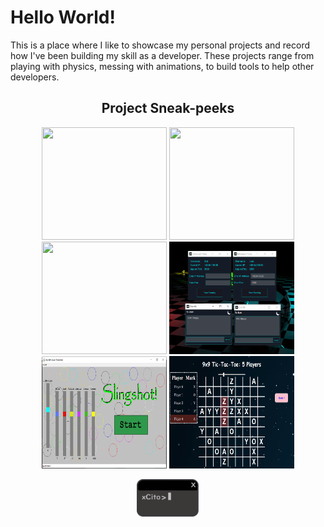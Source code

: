 <p>
    <h1>Hello World!</h1>
    
</p>

This is a place where I like to showcase my personal projects and record how I've been building my skill as a developer. These projects range from playing with physics, messing with animations, to build tools to help other developers.




<h2 align="center">Project Sneak-peeks</h2>
<p align="center">
<img src="https://github.com/xCito/Bubbles/blob/master/media/bubblesAnimation.gif" height="180" width="200" />
<img src="https://github.com/xCito/Bouncing/blob/master/media/bounceAnimation.gif" height="180" width="200" />
<img src="https://github.com/xCito/InfectedBunny/blob/master/media/bunnyInfection.gif" height="180" width="200" />
<img src="https://github.com/xCito/InstantMessenger/blob/master/Screenshots/ssTwoInstancesTalking.png" height="180" width="200" />
<img src="https://github.com/xCito/Slingshot/blob/master/screenshot/menuScreenShot.png" height="180" width="200" />
<img src="https://github.com/xCito/NxN_TicTacToeWEB/blob/master/ScreenShots/9x9ScreenShot2.png"  height="180" width="200" />
</p>

<p align="center">
    <img src="xCitoLogo2.png" width="100"/>
</p>
<!--
**xCito/xCito** is a ✨ _special_ ✨ repository because its `README.md` (this file) appears on your GitHub profile.

Here are some ideas to get you started:

- 🔭 I’m currently working on ...
- 🌱 I’m currently learning ...
- 👯 I’m looking to collaborate on ...
- 🤔 I’m looking for help with ...
- 💬 Ask me about ...
- 📫 How to reach me: ...
- 😄 Pronouns: ...
- ⚡ Fun fact: ...
-->
